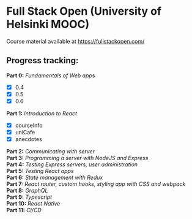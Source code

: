 # Full Stack Open (University of Helsinki MOOC)

Course material available at https://fullstackopen.com/

## Progress tracking:

**Part 0:** _Fundamentals of Web apps_  
 - [x] 0.4  
 - [x] 0.5  
 - [x] 0.6  
 
**Part 1:** _Introduction to React_  
  - [x] courseInfo  
  - [x] uniCafe  
  - [x] anecdotes  
 
**Part 2:** _Communicating with server_  
**Part 3:** _Programming a server with NodeJS and Express_  
**Part 4:** _Testing Express servers, user administration_  
**Part 5:** _Testing React apps_  
**Part 6:** _State management with Redux_  
**Part 7:** _React router, custom hooks, styling app with CSS and webpack_  
**Part 8:** _GraphQL_  
**Part 9:** _Typescript_  
**Part 10:** _React Native_  
**Part 11:** _CI/CD_
